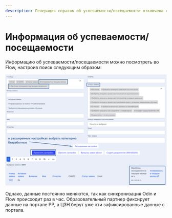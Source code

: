 ```yaml
---
description: Генерация справок об успеваемости/посещаемости отключена с июля 2024
---
```


# Информация об успеваемости/посещаемости

Информацию об успеваемости/посещаемости можно посмотреть во Flow, настроив поиск следующим образом:

![](<../.gitbook/assets/image.png>)

Однако, данные постоянно меняются, так как синхронизация Odin и Flow происходит раз в час. Образовательный партнер фиксирует данные на портале РР, а ЦЗН берут уже эти зафиксированные данные с портала.&#x20;

